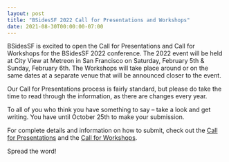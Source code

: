 ```yaml
---
layout: post
title: "BSidesSF 2022 Call for Presentations and Workshops"
date: 2021-08-30T00:00:00-07:00
---
```


BSidesSF is excited to open the Call for Presentations and Call for Workshops for the BSidesSF 2022 conference. The 2022 event will be held at City View at Metreon in San Francisco on Saturday, February 5th & Sunday, February 6th. The Workshops will take place around or on the same dates at a separate venue that will be announced closer to the event.

Our Call for Presentations process is fairly standard, but please do take the time to read through the information, as there are changes every year.

To all of you who think you have something to say – take a look and get writing. You have until October 25th to make your submission.

For complete details and information on how to submit, check out the [Call for Presentations](/cfp.html) and the [Call for Workshops](/cfw.html).

Spread the word!
